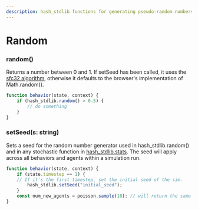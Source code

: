 ```yaml
---
description: hash_stdlib functions for generating pseudo-random numbers.
---
```


# Random

### random\(\)

Returns a number between 0 and 1. If setSeed has been called, it uses the [sfc32 algorithm](https://github.com/bryc/code/blob/master/jshash/PRNGs.md#sfc32), otherwise it defaults to the browser's implementation of Math.random\(\).

```javascript
function behavior(state, context) {
    if (hash_stdlib.random() > 0.5) {
        // do something
    }
}
```

### setSeed\(s: string\)

Sets a seed for the random number generator used in hash\_stdlib.random\(\) and in any stochastic function in [hash\_stdlib.stats](../javascript-libraries.md#jstat-distributions). The seed will apply across all behaviors and agents within a simulation run.

```javascript
function behavior(state, context) {
    if (state.timestep == 1) {
    // If it's the first timestep, set the initial seed of the sim.
        hash_stdlib.setSeed("initial_seed");
    }
    const num_new_agents = poisson.sample(10); // will return the same sample every run
}
```



